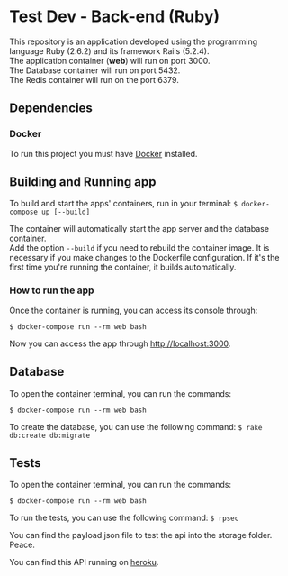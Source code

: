 # Test Dev - Back-end (Ruby)

This repository is an application developed using the programming language Ruby (2.6.2) and its framework Rails (5.2.4).<br>
The application container (**web**) will run on port 3000. <br>
The Database container will run on port 5432. <br>
The Redis container will run on the port 6379. <br>

## Dependencies

### Docker

To run this project you must have [Docker](https://docs.docker.com/install/) installed.

## Building and Running app

To build and start the apps' containers, run in your terminal:
`$ docker-compose up [--build]`

The container will automatically start the app server and the database container.<br>
Add the option `--build` if you need to rebuild the container image. It is necessary if you make changes to the Dockerfile configuration. If it's the first time you're running the container, it builds automatically.<br>


### How to run the app

Once the container is running, you can access its console through:

`$ docker-compose run --rm web bash`

Now you can access the app through [http://localhost:3000](http://localhost:3000).


## Database
To open the container terminal, you can run the commands:

`$ docker-compose run --rm web bash`

To create the database, you can use the following command:
`$ rake db:create db:migrate`


## Tests
To open the container terminal, you can run the commands:

`$ docker-compose run --rm web bash`

To run the tests, you can use the following command:
`$ rpsec`

You can find the payload.json file to test the api into the storage folder.
Peace.

You can find this API running on [heroku](https://test-dev-back-end.herokuapp.com//api/v1/payloads/).